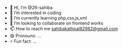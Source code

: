 - 👋 Hi, I’m @26-sahiba
- 👀 I’m interested in coding
- 🌱 I’m currently learning php,css,js,xml
- 💞️ I’m looking to collaborate on frontend works
- 📫 How to reach me sahibakathpal82982@gmail.com
- 😄 Pronouns: ...
- ⚡ Fun fact: ...

<!---
26-sahiba/26-sahiba is a ✨ special ✨ repository because its `README.md` (this file) appears on your GitHub profile.
You can click the Preview link to take a look at your changes.
--->
